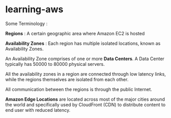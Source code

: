 # learning-aws

Some Terminology :

<b>Regions</b> : A certain geographic area where Amazon EC2 is hosted

<b>Availability Zones</b> : Each region has multiple isolated locations, known as Availability Zones. 

An Availability Zone comprises of one or more <b>Data Centers</b>. A Data Center typically has 50000 to 80000 physical servers.

All the availability zones in a region are connected through low latency links, while the regions themselves are isolated from each other.

All communication between the regions is through the public Internet.

<b>Amazon Edge Locations</b> are located across most of the major cities around the world and specifically used by CloudFront (CDN) to distribute content to end user with reduced latency.

